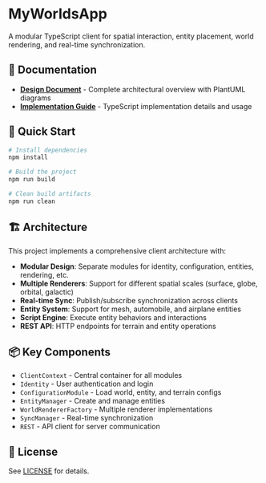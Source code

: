 # MyWorldsApp

A modular TypeScript client for spatial interaction, entity placement, world rendering, and real-time synchronization.

## 📖 Documentation

- **[Design Document](docs/design.md)** - Complete architectural overview with PlantUML diagrams
- **[Implementation Guide](IMPLEMENTATION.md)** - TypeScript implementation details and usage

## 🚀 Quick Start

```bash
# Install dependencies
npm install

# Build the project
npm run build

# Clean build artifacts
npm run clean
```

## 🏗️ Architecture

This project implements a comprehensive client architecture with:

- **Modular Design**: Separate modules for identity, configuration, entities, rendering, etc.
- **Multiple Renderers**: Support for different spatial scales (surface, globe, orbital, galactic)
- **Real-time Sync**: Publish/subscribe synchronization across clients
- **Entity System**: Support for mesh, automobile, and airplane entities
- **Script Engine**: Execute entity behaviors and interactions
- **REST API**: HTTP endpoints for terrain and entity operations

## 📦 Key Components

- `ClientContext` - Central container for all modules
- `Identity` - User authentication and login
- `ConfigurationModule` - Load world, entity, and terrain configs
- `EntityManager` - Create and manage entities
- `WorldRendererFactory` - Multiple renderer implementations
- `SyncManager` - Real-time synchronization
- `REST` - API client for server communication

## 📄 License

See [LICENSE](LICENSE) for details.
